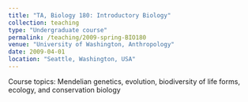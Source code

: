 ```yaml
---
title: "TA, Biology 180: Introductory Biology"
collection: teaching
type: "Undergraduate course"
permalink: /teaching/2009-spring-BIO180
venue: "University of Washington, Anthropology"
date: 2009-04-01
location: "Seattle, Washington, USA"
---
```


Course topics: Mendelian genetics, evolution, biodiversity of life forms, ecology, and conservation biology